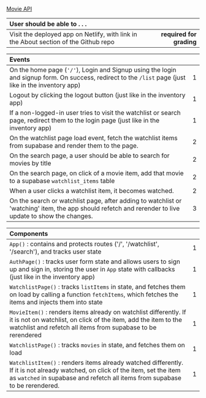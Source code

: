 [Movie API](https://developers.themoviedb.org/3/search/search-movies)


| User should be able to . . .                                                         |             |
| :----------------------------------------------------------------------------------- | ----------: |
| Visit the deployed app on Netlify, with link in the About section of the Github repo |  **required for grading** |

| Events                                                                                |             |
| :----------------------------------------------------------------------------------- | ----------: |
| On the home page (`'/'`), Login and Signup using the login and signup form. On success, redirect to the `/list` page  (just like in the inventory app)   |        1 |
| Logout by clicking the logout button    (just like in the inventory app)                                                    |       1 |
| If a non-logged-in user tries to visit the watchlist or search page, redirect them to the login page  (just like in the inventory app)     |      1 |
| On the watchlist page load event, fetch the watchlist items from supabase and render them to the page.   |       2 |
| On the search page, a user should be able to search for movies by title |        2 | 
| On the search page, on click of a movie item, add that movie to a supabase `watchlist_items` table |        2 |
| When a user clicks a watchlist item, it becomes watched.        |       2 |
| On the search or watchlist page, after adding to watchlist or 'watching' item, the app should refetch and rerender to live update to show the changes. |3|

| Components                                                                                |             |
| :----------------------------------------------------------------------------------- | ----------: |
| `App()` : contains and protects routes ('/', '/watchlist', '/search'), and tracks user state |1|
| `AuthPage()` : tracks user form state and allows users to sign up and sign in, storing the user in `App` state with callbacks (just like in the inventory app) |1|
| `WatchlistPage()` :  tracks `listItems` in state, and fetches them on load by calling a function `fetchItems`, which fetches the items and injects them into state |1|
| `MovieItem()` : renders items already on watchlist differently. If it is not on watchlist, on click of the item, add the item to the watchlist and refetch all items from supabase to be rerendered |1|
| `WatchlistPage()` :  tracks `movies` in state, and fetches them on load |1|
| `WatchlistItem()` : renders items already watched differently. If it is not already watched, on click of the item, set the item as `watched` in supabase and refetch all items from supabase to be rerendered. |1|
